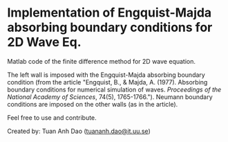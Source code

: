 # Implementation of Engquist-Majda absorbing boundary conditions for 2D Wave Eq.
Matlab code of the finite difference method for 2D wave equation.

The left wall is imposed with the Engquist-Majda absorbing boundary condition (from the article "Engquist, B., & Majda, A. (1977). Absorbing boundary conditions for numerical simulation of waves. *Proceedings of the National Academy of Sciences*, 74(5), 1765-1766."). Neumann boundary conditions are imposed on the other walls (as in the article).

Feel free to use and contribute.

Created by: Tuan Anh Dao (tuananh.dao@it.uu.se)

